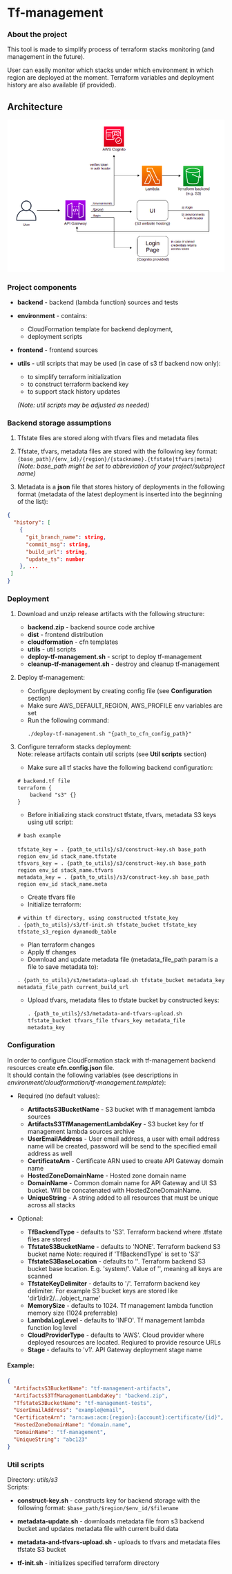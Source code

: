 # Tf-management


### About the project

This tool is made to simplify process of terraform stacks monitoring 
(and management in the future). 

User can easily monitor which stacks under which environment in which region 
are deployed at the moment. Terraform variables and deployment history are 
also available (if provided).    


## Architecture
![Tf-management](tf-management.png "Tf-management diagram")


### Project components

- **backend** - backend (lambda function) sources and tests

- **environment** - contains:
    * CloudFormation template for backend deployment,
    * deployment scripts

- **frontend** - frontend sources

- **utils** - util scripts that may be used (in case of s3 tf backend now only):  
    * to simplify terraform initialization 
    * to construct terraform backend key  
    * to support stack history updates
    
    _(Note: util scripts may be adjusted as needed)_



 
### Backend storage assumptions

1. Tfstate files are stored along with tfvars files and metadata files

2. Tfstate, tfvars, metadata files are stored with the following key format:
```{base_path}/{env_id}/{region}/{stackname}.{tfstate|tfvars|meta}```  
_(Note: base_path might be set to abbreviation of your project/subproject name)_

3. Metadata is a **json** file that stores history of deployments in the 
   following format (metadata of the latest deployment is inserted into the
   beginning of the list):
```json
{
  "history": [
    {
      "git_branch_name": string,
      "commit_msg": string,
      "build_url": string,
      "update_ts": number
    }, ...
 ]
}
``` 



### Deployment

1. Download and unzip release artifacts with the following structure:
    - **backend.zip** - backend source code archive
    - **dist** - frontend distribution
    - **cloudformation** - cfn templates
    - **utils** - util scripts
    - **deploy-tf-management.sh** - script to deploy tf-management
    - **cleanup-tf-management.sh** - destroy and cleanup tf-management

2. Deploy tf-management:

    - Configure deployment by creating config file (see **Configuration** section)
    - Make sure AWS_DEFAULT_REGION, AWS_PROFILE env variables are set
    - Run the following command:
        ```
        ./deploy-tf-management.sh "{path_to_cfn_config_path}"
        ```

3. Configure terraform stacks deployment:  
    Note: release artifacts contain util scripts (see **Util scripts** section)
    
    - Make sure all tf stacks have the following backend configuration:
    ```hcl-terraform
    # backend.tf file
    terraform {
        backend "s3" {}
    }
    ```
    - Before initializing stack construct tfstate, tfvars, metadata S3 keys using util script:
    ```
    # bash example
    
    tfstate_key = . {path_to_utils}/s3/construct-key.sh base_path region env_id stack_name.tfstate 
    tfsvars_key = . {path_to_utils}/s3/construct-key.sh base_path region env_id stack_name.tfvars
    metadata_key = . {path_to_utils}/s3/construct-key.sh base_path region env_id stack_name.meta
    ```
    - Create tfvars file
    - Initialize terraform:  
    ```
    # within tf directory, using constructed tfstate_key
    . {path_to_utils}/s3/tf-init.sh tfstate_bucket tfstate_key tfstate_s3_region dynamodb_table
    ```   
    - Plan terraform changes
    - Apply tf changes
    - Download and update metadata file (metadata_file_path param is a file to save metadata to):
    ```
    . {path_to_utils}/s3/metadata-upload.sh tfstate_bucket metadata_key metadata_file_path current_build_url
    ```
    - Upload tfvars, metadata files to tfstate bucket by constructed keys:
        ```
        . {path_to_utils}/s3/metadata-and-tfvars-upload.sh tfstate_bucket tfvars_file tfvars_key metadata_file metadata_key
        ```


### Configuration

In order to configure CloudFormation stack with tf-management backend resources
create **cfn.config.json** file.  
It should contain the following variables (see descriptions in 
_environment/cloudformation/tf-management.template_):   

- Required (no default values):
    - **ArtifactsS3BucketName** - S3 bucket with tf management lambda sources
    - **ArtifactsS3TfManagementLambdaKey** - S3 bucket key for tf management lambda sources archive
    - **UserEmailAddress** - User email address, a user with email address name will be 
      created, password will be send to the specified email address as well
    - **CertificateArn** - Certificate ARN used to create API Gateway domain name
    - **HostedZoneDomainName** - Hosted zone domain name
    - **DomainName** - Common domain name for API Gateway and UI S3 bucket.
      Will be concatenated with HostedZoneDomainName.
    - **UniqueString** - A string added to all resources that must be unique across all stacks

- Optional:
    - **TfBackendType** - defaults to 'S3'. Terraform backend where .tfstate files are stored
    - **TfstateS3BucketName** - defaults to 'NONE'. Terraform backend S3 bucket name
        Note: required if 'TfBackendType' is set to 'S3'
    - **TfstateS3BaseLocation** - defaults to ''. Terraform backend S3 bucket base location. E.g. 'system/'.
      Value of '', meaning all keys are scanned
    - **TfstateKeyDelimiter** - defaults to '/'. Terraform backend key delimiter. For example S3 bucket keys
      are stored like 'dir1/dir2/.../object_name'
    - **MemorySize** - defaults to 1024. Tf management lambda function memory size (1024 preferrable)
    - **LambdaLogLevel** - defaults to 'INFO'. Tf management lambda function log level
    - **CloudProviderType** - defaults to 'AWS'. Cloud provider where deployed resources are located.
      Reqiured to provide resource URLs
    - **Stage** - defaults to 'v1'. API Gateway deployment stage name
              
#### Example:
```json
{
  "ArtifactsS3BucketName": "tf-management-artifacts",
  "ArtifactsS3TfManagementLambdaKey": "backend.zip",
  "TfstateS3BucketName": "tf-management-tests",
  "UserEmailAddress": "example@email",
  "CertificateArn": "arn:aws:acm:{region}:{account}:certificate/{id}",
  "HostedZoneDomainName": "domain.name",
  "DomainName": "tf-management",
  "UniqueString": "abc123"
}
```

### Util scripts

Directory: _utils/s3_  
Scripts:  

- **construct-key.sh** - constructs key for backend storage with the following format:
```$base_path/$region/$env_id/$filename``` 

- **metadata-update.sh** - downloads metadata file from s3 backend bucket and 
updates metadata file with current build data

- **metadata-and-tfvars-upload.sh** - uploads to tfvars and metadata files tfstate S3 bucket  

- **tf-init.sh** - initializes specified terraform directory